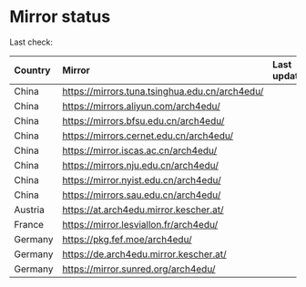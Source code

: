 <script src="./time.js"></script>
# Mirror status
Last check: <script type="text/javascript">localize(1713464569.017838);</script>

|Country|Mirror|Last update|
|:------|:-----|:----------|
|China|https://mirrors.tuna.tsinghua.edu.cn/arch4edu/|<script type="text/javascript">localize(1713421916);</script>|
|China|https://mirrors.aliyun.com/arch4edu/|<script type="text/javascript">localize(1713421916);</script>|
|China|https://mirrors.bfsu.edu.cn/arch4edu/|<script type="text/javascript">localize(1713421916);</script>|
|China|https://mirrors.cernet.edu.cn/arch4edu/|<script type="text/javascript">localize(1713421916);</script>|
|China|https://mirror.iscas.ac.cn/arch4edu/|<script type="text/javascript">localize(1713421916);</script>|
|China|https://mirrors.nju.edu.cn/arch4edu/|<script type="text/javascript">localize(1713378665);</script>|
|China|https://mirror.nyist.edu.cn/arch4edu/|<script type="text/javascript">localize(1713421916);</script>|
|China|https://mirrors.sau.edu.cn/arch4edu/|<script type="text/javascript">localize(1713421916);</script>|
|Austria|https://at.arch4edu.mirror.kescher.at/|<script type="text/javascript">localize(1713421916);</script>|
|France|https://mirror.lesviallon.fr/arch4edu/|<script type="text/javascript">localize(1713421916);</script>|
|Germany|https://pkg.fef.moe/arch4edu/|<script type="text/javascript">localize(1713421916);</script>|
|Germany|https://de.arch4edu.mirror.kescher.at/|<script type="text/javascript">localize(1713421916);</script>|
|Germany|https://mirror.sunred.org/arch4edu/|<script type="text/javascript">localize(1713421916);</script>|

<script src="./tablefilter/tablefilter.js"></script>
<script src="./table.js"></script>